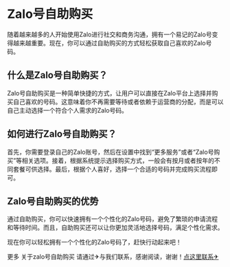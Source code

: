 # Zalo号自助购买

随着越来越多的人开始使用Zalo进行社交和商务沟通，拥有一个易记的Zalo号变得越来越重要。现在，你可以通过自助购买的方式轻松获取自己喜欢的Zalo号码。

## 什么是Zalo号自助购买？

Zalo号自助购买是一种简单快捷的方式，让用户可以直接在Zalo平台上选择并购买自己喜欢的号码。这意味着你不再需要等待或者依赖于运营商的分配，而是可以自己主动选择一个符合个人需求的Zalo号码。

## 如何进行Zalo号自助购买？

首先，你需要登录自己的Zalo账号，然后在设置中找到“更多服务”或者“Zalo号购买”等相关选项。接着，根据系统提示选择购买方式，一般会有按月或者按年的不同套餐可供选择。最后，根据个人喜好，选择一个合适的号码并完成购买流程即可。

## Zalo号自助购买的优势

通过自助购买，你可以快速拥有一个个性化的Zalo号码，避免了繁琐的申请流程和等待时间。而且，自助购买还可以让你更加灵活地选择号码，满足个性化需求。

现在你可以轻松拥有一个个性化的Zalo号码了，赶快行动起来吧！

更多 关于zalo号自助购买 请通过✈与我们联系，感谢阅读，谢谢！[点这里联系✈](https://w.k02.cc)